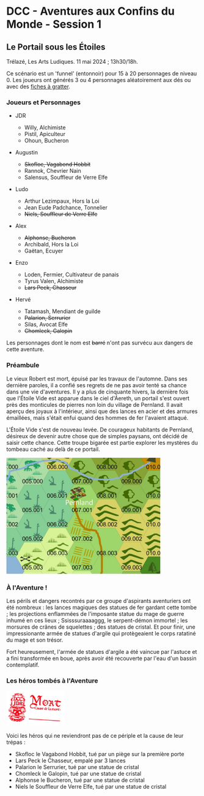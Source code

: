 # DCC - Aventures aux Confins du Monde - Session 1 

## Le Portail sous les &Eacute;toiles

Trélazé, Les Arts Ludiques. 11 mai 2024 ; 13h30/18h.

Ce scénario est un 'funnel' (entonnoir) pour 15 à 20 personnages de niveau 0. Les joueurs ont générés 3 ou 4 personnages aléatoirement aux dés ou avec des [fiches à gratter](https://www.philibertnet.com/fr/dungeon-crawl-classics/122674-dungeon-crawl-classics-0-level-scratch-off-character-sheets-reprint-9781946231093.html?search_query=Scratch&results=7#img).

### Joueurs et Personnages

- JDR
    - Willy, Alchimiste
    - Pistil, Apiculteur
    - Ohoun, Bucheron

- Augustin
    - ~~Skofloc, Vagabond Hobbit~~
    - Rannok, Chevrier Nain
    - Salensus, Souffleur de Verre Elfe
    
- Ludo
    - Arthur Lezimpaux, Hors la Loi 
    - Jean Eude Padchance, Tonnelier
    - ~~Niels, Souffleur de Verre Elfe~~
    
- Alex
    - ~~Alphonse, Bucheron~~
    - Archibald, Hors la Loi
    - Gaëtan, Ecuyer
    
- Enzo
    - Loden, Fermier, Cultivateur de panais
    - Tyrus Valen, Alchimiste
    - ~~Lars Peck, Chasseur~~
    
- Hervé
    - Tatamash, Mendiant de guilde
    - ~~Palarion, Serrurier~~
    - Silas, Avocat Elfe
    - ~~Chomleck, Galopin~~

Les personnages dont le nom est ~~barré~~ n'ont pas survécu aux dangers de cette aventure.

### Préambule

Le vieux Robert est mort, épuisé par les travaux de l'automne. Dans ses dernière paroles, il a confié ses regrets de ne pas avoir tenté sa chance dans une vie d'aventures. Il y a plus de cinquante hivers, la dernière fois que l'Étoile Vide est apparue dans le ciel d'&Aacute;ereth, un portail s'est ouvert près des monticules de pierres non loin du village de Pernland. Il avait aperçu des joyaux à l'intérieur, ainsi que des lances en acier et des armures émaillées, mais s'était enfui quand des hommes de fer l'avaient attaqué. 

L'Étoile Vide s'est de nouveau levée. De courageux habitants de Pernland, désireux de devenir autre chose que de simples paysans, ont décidé de saisir cette chance. Cette troupe bigarée est partie explorer les mystères du tombeau caché au delà de ce portail.


<img alt="s1-map" title ="Pernland" src="./assets/s1-map.jpg" class="center" width="80%">

### &Agrave; l'Aventure !

Les périls et dangers recontrés par ce groupe d'aspirants aventuriers ont été nombreux : les lances magiques des statues de fer gardant cette tombe ; les projections enflammées de l'imposante statue du mage de guerre inhumé en ces lieux ; Ssisssuraaaaggg, le serpent-démon immortel ; les morsures de crânes de squelettes ; des statues de cristal. Et pour finir, une impressionante armée de statues d'argile qui protègeaient le corps ratatiné du mage et son trésor. 

Fort heureusement, l'armée de statues d'argile a été vaincue par l'astuce et a fini transformée en boue, après avoir été recouverte par l'eau d'un bassin contemplatif.

### Les héros tombés à l'Aventure

<img alt="dead-stamp" title ="Dead Stamp" src="./assets/death-stamp-fr-scan_20240529.jpg" class="center" width="30%">

Voici les héros qui ne reviendront pas de ce périple et la cause de leur trépas :
- Skofloc le Vagabond Hobbit, tué par un piège sur la première porte
- Lars Peck le Chasseur, empalé par 3 lances
- Palarion le Serrurier, tué par une statue de cristal
- Chomleck le Galopin, tué par une statue de cristal
- Alphonse le Bucheron, tué par une statue de cristal
- Niels le Souffleur de Verre Elfe, tué par une statue de cristal

